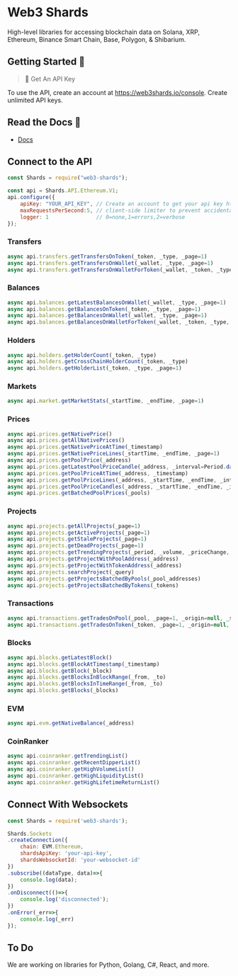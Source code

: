 # Web3 Shards

High-level libraries for accessing blockchain data on Solana, XRP, Ethereum, Binance Smart Chain, Base, Polygon, & Shibarium.

## Getting Started :wave:

> 📘 Get An API Key
> 

To use the API, create an account at https://web3shards.io/console. Create unlimited API keys. 

## Read the Docs 📘

- [Docs](https://web3-shards.readme.io/reference/getting-started-1)

## Connect to the API

```javascript
const Shards = require("web3-shards");

const api = Shards.API.Ethereum.V1;
api.configure({
    apiKey: "YOUR_API_KEY", // Create an account to get your api key https://web3shards.io/console
    maxRequestsPerSecond:5, // client-side limiter to prevent accidental burning
    logger: 1               // 0=none,1=errors,2=verbose
});

```

### Transfers
```javascript
async api.transfers.getTransfersOnToken(_token, _type, _page=1)
async api.transfers.getTransfersOnWallet(_wallet, _type, _page=1)
async api.transfers.getTransfersOnWalletForToken(_wallet, _token, _type, _page=1)
```
### Balances
```javascript
async api.balances.getLatestBalancesOnWallet(_wallet, _type, _page=1)
async api.balances.getBalancesOnToken(_token, _type, _page=1)
async api.balances.getBalancesOnWallet(_wallet, _type, _page=1)
async api.balances.getBalancesOnWalletForToken(_wallet, _token, _type, _page=1)
```
### Holders
```javascript
async api.holders.getHolderCount(_token, _type)
async api.holders.getCrossChainHolderCount(_token, _type)
async api.holders.getHolderList(_token, _type, _page=1)
```
### Markets
```javascript
async api.market.getMarketStats(_startTime, _endTime, _page=1)
```
### Prices
```javascript
async api.prices.getNativePrice()
async api.prices.getAllNativePrices()
async api.prices.getNativePriceAtTime(_timestamp)
async api.prices.getNativePriceLines(_startTime, _endTime, _page=1)
async api.prices.getPoolPrice(_address)
async api.prices.getLatestPoolPriceCandle(_address, _interval=Period.dataValue(Period.MINUTE_1))
async api.prices.getPoolPriceAtTime(_address, _timestamp)
async api.prices.getPoolPriceLines(_address, _startTime, _endTime, _interval=Period.dataValue(Period.HOUR_1), _page=1)
async api.prices.getPoolPriceCandles(_address, _startTime, _endTime, _interval=Period.dataValue(Period.HOUR_1), _page=1)
async api.prices.getBatchedPoolPrices(_pools)
```
### Projects
```javascript
async api.projects.getAllProjects(_page=1)
async api.projects.getActiveProjects(_page=1)
async api.projects.getStaleProjects(_page=1)
async api.projects.getDeadProjects(_page=1)
async api.projects.getTrendingProjects(_period, _volume, _priceChange, _tradeCount, _trueValue, _page=1)
async api.projects.getProjectWithPoolAddress(_address)
async api.projects.getProjectWithTokenAddress(_address)
async api.projects.searchProject(_query)
async api.projects.getProjectsBatchedByPools(_pool_addresses)
async api.projects.getProjectsBatchedByTokens(_tokens)
```
### Transactions
```javascript
async api.transactions.getTradesOnPool(_pool, _page=1, _origin=null, _starttime=null, _endtime=null)
async api.transactions.getTradesOnToken(_token, _page=1, _origin=null, _starttime=null, _endtime=null)
```
### Blocks
```javascript
async api.blocks.getLatestBlock()
async api.blocks.getBlockAtTimestamp(_timestamp)
async api.blocks.getBlock(_block)
async api.blocks.getBlocksInBlockRange(_from, _to)
async api.blocks.getBlocksInTimeRange(_from, _to)
async api.blocks.getBlocks(_blocks)
```
### EVM
```javascript
async api.evm.getNativeBalance(_address)
```
### CoinRanker
```javascript
async api.coinranker.getTrendingList()
async api.coinranker.getRecentDipperList()
async api.coinranker.getHighVolumeList()
async api.coinranker.getHighLiquidityList()
async api.coinranker.getHighLifetimeReturnList()
```

## Connect With Websockets

```javascript
const Shards = require('web3-shards');

Shards.Sockets
.createConnection({
    chain: EVM.Ethereum,
    shardsApiKey: 'your-api-key',
    shardsWebsocketId: 'your-websocket-id'
})
.subscribe((dataType, data)=>{
    console.log(data);
})
.onDisconnect(()=>{
    console.log('disconnected');
})
.onError(_err=>{
    console.log(_err)
});
```

## To Do

We are working on libraries for Python, Golang, C#, React, and more.
